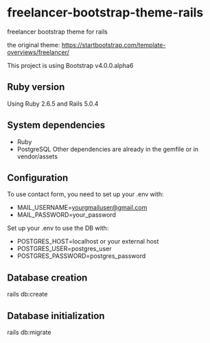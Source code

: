 # freelancer-bootstrap-theme-rails

freelancer bootstrap theme for rails

the original theme: https://startbootstrap.com/template-overviews/freelancer/

This project is using Bootstrap v4.0.0.alpha6

## Ruby version

Using Ruby 2.6.5 and Rails 5.0.4

## System dependencies

- Ruby
- PostgreSQL
Other dependencies are already in the gemfile or in vendor/assets

## Configuration

To use contact form, you need to set up your .env with:

- MAIL_USERNAME=yourgmailuser@gmail.com
- MAIL_PASSWORD=your_password

Set up your .env to use the DB with:

- POSTGRES_HOST=localhost or your external host
- POSTGRES_USER=postgres_user
- POSTGRES_PASSWORD=postgres_password

## Database creation

rails db:create

## Database initialization

rails db:migrate


